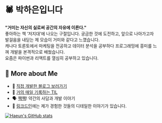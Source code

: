 # 🕷 박하은입니다
**"거미는 자신의 실로써 공간의 자유에 이른다."**   
좋아하는 책 ‘저지대’에 나오는 구절입니다. 궁금한 것에 도전하고, 앞으로 나아가고자 발걸음을 내딛는 제 모습이 거미와 같다고 느꼈습니다.   
캐나다 토론토에서 마케팅을 전공하고 데이터 분석을 공부하다 프로그래밍에 흥미를 느껴 개발을 본격적으로 배웠습니다.  
요즘은 파이썬과 리액트를 열심히 공부하고 있습니다.


## 👀 More about Me 
- 📕 [직접 개발한 블로그 보러가기](https://pullingoff.github.io)
- 💾 [거의 매일 기록하는 TIL ](https://pullingoff.github.io/vue-til)
- 🗣 [짹짹](https://twitter.com/devpullingoff)! 약간의 사담과 개발 이야기
- 📂 [링크드인](https://www.linkedin.com/in/hailey-park/)에는 제가 경험한 것들의 디테일한 이야기가 있습니다.  


[![Haeun's GitHub stats](https://github-readme-stats.vercel.app/api?username=pullingoff)](https://github.com/anuraghazra/github-readme-stats)
